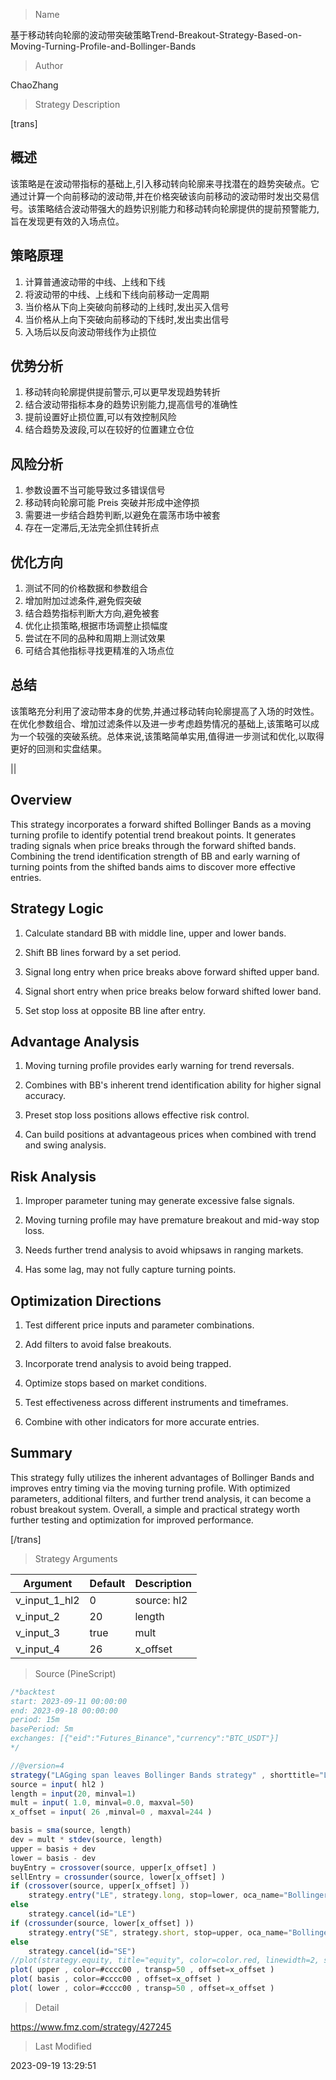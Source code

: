 
> Name

基于移动转向轮廓的波动带突破策略Trend-Breakout-Strategy-Based-on-Moving-Turning-Profile-and-Bollinger-Bands

> Author

ChaoZhang

> Strategy Description

[trans]


## 概述

该策略是在波动带指标的基础上,引入移动转向轮廓来寻找潜在的趋势突破点。它通过计算一个向前移动的波动带,并在价格突破该向前移动的波动带时发出交易信号。该策略结合波动带强大的趋势识别能力和移动转向轮廓提供的提前预警能力,旨在发现更有效的入场点位。

## 策略原理

1. 计算普通波动带的中线、上线和下线
2. 将波动带的中线、上线和下线向前移动一定周期
3. 当价格从下向上突破向前移动的上线时,发出买入信号
4. 当价格从上向下突破向前移动的下线时,发出卖出信号
5. 入场后以反向波动带线作为止损位

## 优势分析

1. 移动转向轮廓提供提前警示,可以更早发现趋势转折
2. 结合波动带指标本身的趋势识别能力,提高信号的准确性
3. 提前设置好止损位置,可以有效控制风险
4. 结合趋势及波段,可以在较好的位置建立仓位

## 风险分析

1. 参数设置不当可能导致过多错误信号
2. 移动转向轮廓可能 Preis 突破并形成中途停损
3. 需要进一步结合趋势判断,以避免在震荡市场中被套
4. 存在一定滞后,无法完全抓住转折点

## 优化方向 

1. 测试不同的价格数据和参数组合
2. 增加附加过滤条件,避免假突破
3. 结合趋势指标判断大方向,避免被套
4. 优化止损策略,根据市场调整止损幅度
5. 尝试在不同的品种和周期上测试效果
6. 可结合其他指标寻找更精准的入场点位

## 总结

该策略充分利用了波动带本身的优势,并通过移动转向轮廓提高了入场的时效性。在优化参数组合、增加过滤条件以及进一步考虑趋势情况的基础上,该策略可以成为一个较强的突破系统。总体来说,该策略简单实用,值得进一步测试和优化,以取得更好的回测和实盘结果。

|| 

## Overview

This strategy incorporates a forward shifted Bollinger Bands as a moving turning profile to identify potential trend breakout points. It generates trading signals when price breaks through the forward shifted bands. Combining the trend identification strength of BB and early warning of turning points from the shifted bands aims to discover more effective entries.

## Strategy Logic

1. Calculate standard BB with middle line, upper and lower bands.

2. Shift BB lines forward by a set period.

3. Signal long entry when price breaks above forward shifted upper band.

4. Signal short entry when price breaks below forward shifted lower band. 

5. Set stop loss at opposite BB line after entry.

## Advantage Analysis

1. Moving turning profile provides early warning for trend reversals.

2. Combines with BB's inherent trend identification ability for higher signal accuracy.

3. Preset stop loss positions allows effective risk control.

4. Can build positions at advantageous prices when combined with trend and swing analysis.

## Risk Analysis

1. Improper parameter tuning may generate excessive false signals.

2. Moving turning profile may have premature breakout and mid-way stop loss.

3. Needs further trend analysis to avoid whipsaws in ranging markets.

4. Has some lag, may not fully capture turning points.

## Optimization Directions

1. Test different price inputs and parameter combinations.

2. Add filters to avoid false breakouts.

3. Incorporate trend analysis to avoid being trapped.

4. Optimize stops based on market conditions.

5. Test effectiveness across different instruments and timeframes. 

6. Combine with other indicators for more accurate entries.

## Summary

This strategy fully utilizes the inherent advantages of Bollinger Bands and improves entry timing via the moving turning profile. With optimized parameters, additional filters, and further trend analysis, it can become a robust breakout system. Overall, a simple and practical strategy worth further testing and optimization for improved performance.

[/trans]

> Strategy Arguments



|Argument|Default|Description|
|----|----|----|
|v_input_1_hl2|0|source: hl2|high|low|open|close|hlc3|hlcc4|ohlc4|
|v_input_2|20|length|
|v_input_3|true|mult|
|v_input_4|26|x_offset|


> Source (PineScript)

``` javascript
/*backtest
start: 2023-09-11 00:00:00
end: 2023-09-18 00:00:00
period: 15m
basePeriod: 5m
exchanges: [{"eid":"Futures_Binance","currency":"BTC_USDT"}]
*/

//@version=4
strategy("LAGging span leaves Bollinger Bands strategy" , shorttitle="LagBB" , overlay=true)
source = input( hl2 )
length = input(20, minval=1)
mult = input( 1.0, minval=0.0, maxval=50)
x_offset = input( 26 ,minval=0 , maxval=244 )

basis = sma(source, length)
dev = mult * stdev(source, length)
upper = basis + dev
lower = basis - dev
buyEntry = crossover(source, upper[x_offset] )
sellEntry = crossunder(source, lower[x_offset] )
if (crossover(source, upper[x_offset] ))
    strategy.entry("LE", strategy.long, stop=lower, oca_name="BollingerBands",  comment="LE")
else
    strategy.cancel(id="LE")
if (crossunder(source, lower[x_offset] ))
    strategy.entry("SE", strategy.short, stop=upper, oca_name="BollingerBands",  comment="SE")
else
    strategy.cancel(id="SE")
//plot(strategy.equity, title="equity", color=color.red, linewidth=2, style=plot.style_areabr)
plot( upper , color=#cccc00 , transp=50 , offset=x_offset )
plot( basis , color=#cccc00 , offset=x_offset )
plot( lower , color=#cccc00 , transp=50 , offset=x_offset )
```

> Detail

https://www.fmz.com/strategy/427245

> Last Modified

2023-09-19 13:29:51

